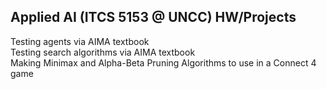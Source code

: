 ## Applied AI (ITCS 5153 @ UNCC) HW/Projects

Testing agents via AIMA textbook <br>
Testing search algorithms via AIMA textbook <br>
Making Minimax and Alpha-Beta Pruning Algorithms to use in a Connect 4 game
